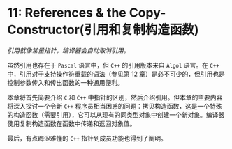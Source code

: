 # 11: References & the Copy-Constructor(引用和复制构造函数)

*引用就像常量指针，编译器会自动取消引用。*

虽然引用也存在于 `Pascal` 语言中，但 `C++` 的引用版本来自 `Algol` 语言。在 `C++` 中，引用对于支持操作符重载的语法（参见第 12 章）是必不可少的，但引用也是控制参数传入和传出函数的一种通用便利。

本章将首先简要介绍 `C` 和 `C++` 中指针的区别，然后介绍引用。但本章的主要内容将深入探讨一个令新 `C++` 程序员相当困惑的问题：拷贝构造函数，这是一个特殊的构造函数（需要引用），它可以从现有的同类型对象中创建一个新对象。编译器使用复制构造函数在函数中传递和返回对象值。

最后，有点晦涩难懂的 `C++` 指针到成员功能也得到了阐明。